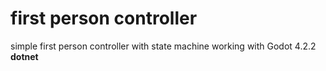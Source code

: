 # first person controller

simple first person controller with state machine
working with Godot 4.2.2 **dotnet**
